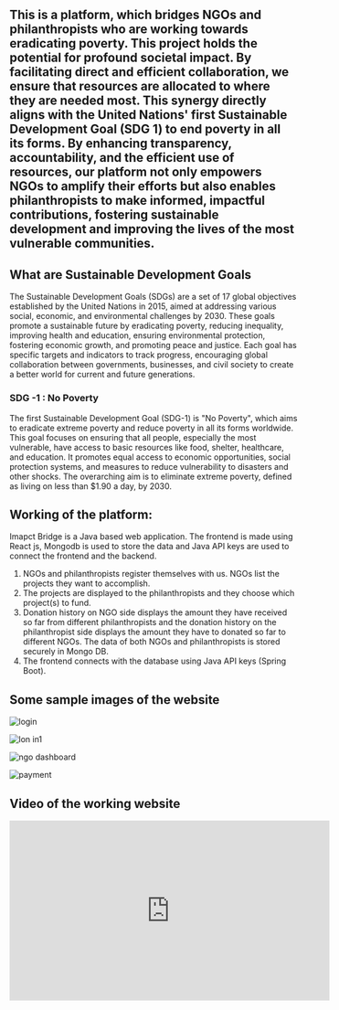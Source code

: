 ## This is a platform, which bridges NGOs and philanthropists who are working towards eradicating poverty. This project holds the potential for profound societal impact. By facilitating direct and efficient collaboration, we ensure that resources are allocated to where they are needed most. This synergy directly aligns with the United Nations' first Sustainable Development Goal (SDG 1) to end poverty in all its forms. By enhancing transparency, accountability, and the efficient use of resources, our platform not only empowers NGOs to amplify their efforts but also enables philanthropists to make informed, impactful contributions, fostering sustainable development and improving the lives of the most vulnerable communities.



## What are Sustainable Development Goals
The Sustainable Development Goals (SDGs) are a set of 17 global objectives established by the United Nations in 2015, aimed at addressing various social, economic, and environmental challenges by 2030. These goals promote a sustainable future by eradicating poverty, reducing inequality, improving health and education, ensuring environmental protection, fostering economic growth, and promoting peace and justice. Each goal has specific targets and indicators to track progress, encouraging global collaboration between governments, businesses, and civil society to create a better world for current and future generations.

### SDG -1 : No Poverty
The first Sustainable Development Goal (SDG-1) is "No Poverty", which aims to eradicate extreme poverty and reduce poverty in all its forms worldwide. This goal focuses on ensuring that all people, especially the most vulnerable, have access to basic resources like food, shelter, healthcare, and education. It promotes equal access to economic opportunities, social protection systems, and measures to reduce vulnerability to disasters and other shocks. The overarching aim is to eliminate extreme poverty, defined as living on less than $1.90 a day, by 2030.


## Working of the platform:
Imapct Bridge is a Java based web application. The frontend is made using React js, Mongodb is used to store the data and Java API keys are used to connect the frontend and the backend.
1. NGOs and philanthropists register themselves with us. NGOs list the projects they want to accomplish. 
2. The projects are displayed to the philanthropists and they choose which project(s) to fund. 
3. Donation history on NGO side displays the amount they have received so far from different philanthropists and the donation history on the philanthropist side displays the amount they have to donated so far to different NGOs. The data of both NGOs and philanthropists is stored securely in Mongo DB. 
4. The frontend connects with the database using Java API keys (Spring Boot).



## Some sample images of the website
![login](https://github.com/user-attachments/assets/19c2825d-4cb5-4b2d-b329-5137118ec8eb)

![lon in1](https://github.com/user-attachments/assets/6e5a871b-c2de-49ff-8853-0e70ec53d301)

![ngo dashboard](https://github.com/user-attachments/assets/36960b1a-75e1-4d9b-b6b0-e6ea2e86abbb)

![payment](https://github.com/user-attachments/assets/7f1896cd-0d56-462c-9737-745e4c8d1b29)


## Video of the working website
<iframe width="560" height="315" src="https://www.youtube.com/embed/hzYXz35jiV0?si=cb1UqeLQbjBlURxw" title="YouTube video player" frameborder="0" allow="accelerometer; autoplay; clipboard-write; encrypted-media; gyroscope; picture-in-picture; web-share" referrerpolicy="strict-origin-when-cross-origin" allowfullscreen></iframe>


